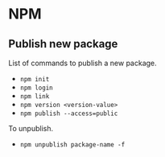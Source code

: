 # NPM

## Publish new package

List of commands to publish a new package.

* `npm init`
* `npm login`
* `npm link`
* `npm version <version-value>`
* `npm publish --access=public`

To unpublish.

* `npm unpublish package-name -f`

